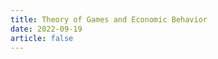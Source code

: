 ```yaml
---
title: Theory of Games and Economic Behavior
date: 2022-09-19
article: false
---
```


<PDF url="https://www.igarashi.icu:7779/pdf/%E9%87%91%E8%9E%8D%E5%AD%A6/Theory%20of%20Games%20and%20Economic%20Behavior.pdf" height="880px"/>
